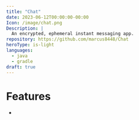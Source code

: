 ```yaml
---
title: "Chat"
date: 2023-06-12T00:00:00-00:00
Icon: /image/chat.png
Description: |
  An encrypted, ephemeral instant messaging app.
repository: https://github.com/marcus8448/Chat
heroType: is-light
languages:
  - java
  - gradle
draft: true
---
```


# Features

* 
